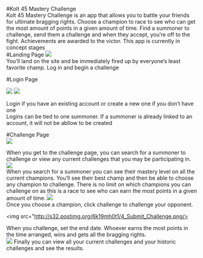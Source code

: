 #Kolt 45 Mastery Challenge
 <br/>
Kolt 45 Mastery Challenge is an app that allows you to battle your friends for ultimate bragging rights. Choose a champion to race to see who can get the most amount of points in a given amount of time. Find a summoner to challenge, send them a challenge and when they accept, you’re off to the fight. Achievements are awarded to the victor. This app is currently in concept stages
 <br/>
#Landing Page
<img src="http://s32.postimg.org/maqhagsid/Landing.png"/>
 <br/>
You’ll land on the site and be immediately fired up by everyone’s least favorite champ. Log in and begin a challenge
  <br/>

#Login Page

<img src="http://s32.postimg.org/az5g34s45/Login1.png"/>

<img src="http://s32.postimg.org/6kagdyfkl/Login2.png"/>

 <br/>
 
Login if you have an existing account or create a new one if you don’t have one
 <br/>
Logins can be tied to one summoner. If a summoner is already linked to an account, it will not be abllow to be created

  

#Challenge Page
 <br/>
<img src="http://s32.postimg.org/v7oouhiz9/1_Challenge_Page.png"/>

When you get to the challenge page, you can search for a summoner to challenge or view any current challenges that you may be participating in. 
<img src="http://s32.postimg.org/kiflfywk5/2_View_Summoner_Info.png"/> <br/>
When you search for a summoner you can see their mastery level on all the current champions. You’ll see their best champ and then be able to choose any champion to challenge. There is no limit on which champions you can challenge on as this is a race to see who can earn the most points in a given amount of time. 
 <img src="http://s32.postimg.org/tvkrxtpp1/3_View_Mastery_Info.png"/><br/>
Once you choose a champion, click challenge to challenge your opponent.

  <img src="http://s32.postimg.org/6k19mh0t1/4_Submit_Challenge.png/><br/>

When you challenge, set the end date. Whoever earns the most points in the time arranged, wins and gets all the bragging rights. 
  <br/>
<img src="http://s32.postimg.org/sn6jn1tg5/5_View_Challenges.png"/>
Finally you can view all your current challenges and your historic challenges and see the results.
